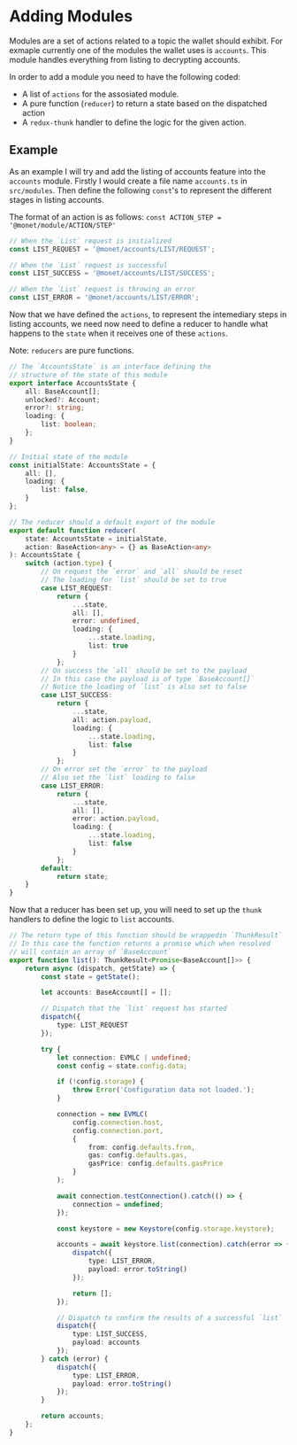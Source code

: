 # Adding Modules

Modules are a set of actions related to a topic the wallet should exhibit. For exmaple currently one of the modules the wallet uses is `accounts`. This module handles everything from listing to decrypting accounts.

In order to add a module you need to have the following coded:

- A list of `actions` for the assosiated module.
- A pure function (`reducer`) to return a state based on the dispatched action
- A `redux-thunk` handler to define the logic for the given action.

## Example

As an example I will try and add the listing of accounts feature into the `accounts` module. Firstly I would create a file name `accounts.ts` in `src/modules`. Then define the following `const`'s to represent the different stages in listing accounts.

The format of an action is as follows: `const ACTION_STEP = '@monet/module/ACTION/STEP'`
```typescript
// When the `List` request is initialized
const LIST_REQUEST = '@monet/accounts/LIST/REQUEST';

// When the `List` request is successful
const LIST_SUCCESS = '@monet/accounts/LIST/SUCCESS';

// When the `List` request is throwing an error
const LIST_ERROR = '@monet/accounts/LIST/ERROR';
```

Now that we have defined the `actions`, to represent the intemediary steps in listing accounts, we need now need to define a reducer to handle what happens to the `state` when it receives one of these `actions`. 

Note: `reducers` are pure functions.

```typescript
// The `AccountsState` is an interface defining the 
// structure of the state of this module
export interface AccountsState {
    all: BaseAccount[];
    unlocked?: Account;
    error?: string;
    loading: {
        list: boolean;
    };
}

// Initial state of the module
const initialState: AccountsState = {
    all: [],
    loading: {
        list: false,
    }
};

// The reducer should a default export of the module
export default function reducer(
    state: AccountsState = initialState,
    action: BaseAction<any> = {} as BaseAction<any>
): AccountsState {
    switch (action.type) {
        // On request the `error` and `all` should be reset
        // The loading for `list` should be set to true
        case LIST_REQUEST:
            return {
                ...state,
                all: [],
                error: undefined,
                loading: {
                    ...state.loading,
                    list: true
                }
            };
        // On success the `all` should be set to the payload
        // In this case the payload is of type `BaseAccount[]`
        // Notice the loading of `list` is also set to false
        case LIST_SUCCESS:
            return {
                ...state,
                all: action.payload,
                loading: {
                    ...state.loading,
                    list: false
                }
            };
        // On error set the `error` to the payload
        // Also set the `list` loading to false
        case LIST_ERROR:
            return {
                ...state,
                all: [],
                error: action.payload,
                loading: {
                    ...state.loading,
                    list: false
                }
            };
        default:
            return state;
    }
}
```

Now that a reducer has been set up, you will need to set up the `thunk` handlers to define the logic to `list` accounts.

```typescript
// The return type of this function should be wrappedin `ThunkResult`
// In this case the function returns a promise which when resolved 
// will contain an array of `BaseAccount`
export function list(): ThunkResult<Promise<BaseAccount[]>> {
    return async (dispatch, getState) => {
        const state = getState();

        let accounts: BaseAccount[] = [];

        // Dispatch that the `list` request has started
        dispatch({
            type: LIST_REQUEST
        });

        try {
            let connection: EVMLC | undefined;
            const config = state.config.data;

            if (!config.storage) {
                throw Error('Configuration data not loaded.');
            }

            connection = new EVMLC(
                config.connection.host,
                config.connection.port,
                {
                    from: config.defaults.from,
                    gas: config.defaults.gas,
                    gasPrice: config.defaults.gasPrice
                }
            );

            await connection.testConnection().catch(() => {
                connection = undefined;
            });

            const keystore = new Keystore(config.storage.keystore);

            accounts = await keystore.list(connection).catch(error => {
                dispatch({
                    type: LIST_ERROR,
                    payload: error.toString()
                });

                return [];
            });

            // Dispatch to confirm the results of a successful `list`
            dispatch({
                type: LIST_SUCCESS,
                payload: accounts
            });
        } catch (error) {
            dispatch({
                type: LIST_ERROR,
                payload: error.toString()
            });
        }

        return accounts;
    };
}
```